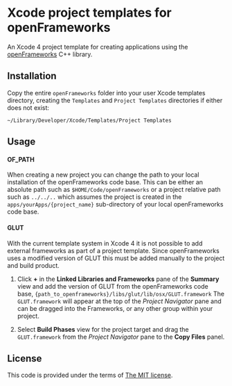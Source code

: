 Xcode project templates for openFrameworks
==========================================

An Xcode 4 project template for creating applications using the [openFrameworks](http://openFrameworks.cc/) C++ library.


Installation
------------

Copy the entire `openFrameworks` folder into your user Xcode templates directory, creating the `Templates` and `Project Templates` directories if either does not exist:
	
	~/Library/Developer/Xcode/Templates/Project Templates
	

Usage
------------

#### OF_PATH

When creating a new project you can change the path to your local installation of the openFrameworks code base. This can be either an absolute path such as `$HOME/Code/openFrameworks` or a project relative path such as `../../..` which assumes the project is created in the `apps/yourApps/{project_name}` sub-directory of your local openFrameworks code base. 

#### GLUT

With the current template system in Xcode 4 it is not possible to add external frameworks as part of a project template. Since openFrameworks uses a modified version of GLUT this must be added manually to the project and build product. 

1. Click **+** in the **Linked Libraries and Frameworks** pane of the **Summary** view and add the version of GLUT from the openFrameworks code base, `{path_to_openframeworks}/libs/glut/lib/osx/GLUT.framework`
The `GLUT.framework` will appear at the top of the *Project Navigator* pane and can be dragged into the Frameworks, or any other group within your project.

2. Select **Build Phases** view for the project target and drag the `GLUT.framework` from the *Project Navigator* pane to the **Copy Files** panel.



License
-------

This code is provided under the terms of [The MIT license](http://www.opensource.org/licenses/mit-license.php).
